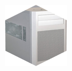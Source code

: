 <p align="center">
  <img width="200" height="200" src="https://github.com/CracX/datablock/blob/master/readme/logo.png?raw=true">
</p>